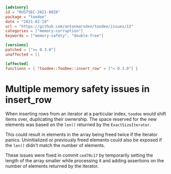```toml
[advisory]
id = "RUSTSEC-2021-0028"
package = "toodee"
date = "2021-02-19"
url = "https://github.com/antonmarsden/toodee/issues/13"
categories = ["memory-corruption"]
keywords = ["memory-safety", "double-free"]

[versions]
patched = [">= 0.3.0"]
unaffected = []

[affected]
functions = { "toodee::TooDee::insert_row" = ["< 0.3.0"] }
```

# Multiple memory safety issues in insert_row

When inserting rows from an iterator at a particular index, `toodee` would shift
items over, duplicating their ownership. The space reserved for the new elements
was based on the `len()` returned by the `ExactSizeIterator`.

This could result in elements in the array being freed twice if the iterator
panics. Uninitialized or previously freed elements could also be exposed if the
`len()` didn't match the number of elements.

These issues were fixed in commit `ced70c17` by temporarily setting the length
of the array smaller while processing it and adding assertions on the number
of elements returned by the iterator.

